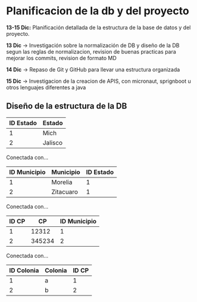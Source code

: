 # Planificacion de la db y del proyecto

**13-15 Dic:** Planificación detallada de la estructura de la base de datos y del proyecto.

**13 Dic** -> Investigación sobre la normalización de DB y diseño de la DB segun las reglas de normalizacion, revision de buenas practicas para mejorar los commits, revision de formato MD

**14 Dic** -> Repaso de Git y GitHub para llevar una estructura organizada

**15 Dic** -> Investigacion de la creacion de APIS, con micronaut, sprignboot u otros lenguajes diferentes a java

## Diseño de la estructura de la DB

|ID Estado | Estado |
|----------|--------|
|    1     |  Mich  |
|    2     |Jalisco |

Conectada con...

|ID Municipio | Municipio | ID Estado |
|-------------|-----------|-----------|
|    1        |  Morelia  |     1     |
|    2        | Zitacuaro |     1     |

Conectada con...

|ID CP |   CP   | ID Municipio |
|------|--------|--------------|
|  1   | 12312  |       1      |
|  2   | 345234 |       2      |

Conectada con...

|ID Colonia |   Colonia   | ID CP |
|-----------|-------------|-------|
|     1     |      a      |   1   |
|     2     |      b      |   2   |
